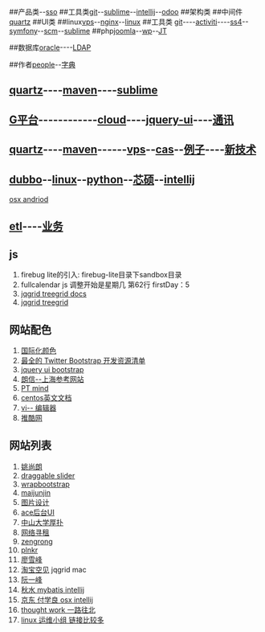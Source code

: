 ##产品类--[sso](sso.md)
##工具类[git](git.md)--[sublime](sublime.md)--[intellij](intellij.md)--[odoo](odoo.md)
##架构类
##中间件[quartz](quartz.md)
##UI类
##linux[vps](vps.md)--[nginx](nginx.md)--[linux](linux.md)
##工具类 [git](git.md)----[activiti](activiti.md)----[ss4](ss4.md)--[symfony](symfony.md)--[scm](scm.md)--[sublime](sublime.md)
##php[joomla](joomla.md)--[wp](wordpress.md)--[JT](joomla-template.md)

##数据库[oracle](oracle.md)----[LDAP](ldap.md)

##作者[people](people.md)--[字典](dictionary.md)
## [quartz](quartz.md)----[maven](maven.md)----[sublime](sublime.md)
## [G平台](g4.md)------------[cloud](cloud.md)----[jquery-ui](jquery-ui.md)----[通讯](commu.md)
## [quartz](quartz.md)----[maven](maven.md)------[vps](vps.md)--[cas](cas.md)--[例子](demo.md)----[新技术](newtech.md)
## [dubbo](dubbo.md)--[linux](linux.md)--[python](python.md)--[芯硕](xinshuo.md)--[intellij](intellij.md)

[osx andriod](http://www.systenics.com/blog/setup-phonegap-330-on-os-x-mavericks-109-to-compile-and-run-apps-for-ios-and-android/?tag=Android)
## [etl](http://wenku.baidu.com/view/8bfb385377232f60ddcca190.html)----[业务](http://xinxihua.bjx.com.cn/)



## js
1. firebug lite的引入: firebug-lite目录下sandbox目录
2. fullcalendar js 调整开始是星期几 第62行 firstDay：5 
3. [jqgrid treegrid docs](http://www.trirand.com/jqgridwiki/doku.php?id=wiki:treegrid)
4. [jqgrid treegrid](http://www.trirand.com/blog/?page_id=393/treegrid/version-4-0-0-onexpand-event/)

## 网站配色
1. [国际化颜色](http://www.sj33.cn/digital/wysj/200603/7775.html)
2. [最全的 Twitter Bootstrap 开发资源清单](http://www.oschina.net/news/35251/twitter-bootstrap-resources)
3. [jquery ui bootstrap](http://addyosmani.com/blog/jquery-ui-bootstrap-0-2-released/)
4. [朗信--上海参考网站](http://www.lansunmedia.com/index.php)
5. [PT mind](http://ptmind.com/index.html)
6. [centos英文文档](http://www.centos.org/docs/5/html/Deployment_Guide-en-US/s1-ldap-files-schemas.html)
7. [vi-- 编辑器 ](http://kejibo.com/chrome-vimium/)
8. [推酷网](http://www.tuicool.com/huodong)

## 网站列表
1. [姚尚朗](http://my.eoe.cn/iceskysl/page/about.html)
2. [draggable slider](http://codecanyon.net/item/draggable-infinite-grid-with-lightbox/full_screen_preview/3956741) 
3. [wrapbootstrap](http://wrapbootstrap.com/preview/WB0B30DGR)
4. [maijunjin](http://maijunjin.github.io/)
5. [图片设计](http://designeris.me/)
6. [ace后台UI](http://responsiweb.com/themes/preview/ace/1.3/)
7. [中山大学厚扑](http://ce.sysu.edu.cn/hope/About/Index.aspx)
8. [网络寻租](http://blog.linjunhalida.com/about/)
9. [zengrong](http://zengrong.net/post/1746.htm/comment-page-1#comment-16224)
10. [plnkr](http://plnkr.co/edit/sGJUPcHjXnPsBfW6wk0G?p=info)
11. [廖雪峰](http://www.liaoxuefeng.com/)
12. [淘宝空见](http://blog.nklike.com/%E6%93%8D%E4%BD%9C%E7%B3%BB%E7%BB%9F/mac%E8%B7%B3%E6%9D%BF%E8%AE%BE%E7%BD%AE/) jqgrid mac
13. [阮一峰](https://github.com/ruanyf)
14. [秋水 mybatis intellij](http://www.uniorder.com/)
15. [京东 付学良 osx intellij](http://www.ituring.com.cn/article/37792)
16. [thought work 一路往北](http://www.pg265.com/blog/dujie/)
17. [linux 运维小组 链接比较多](http://54im.com/)

